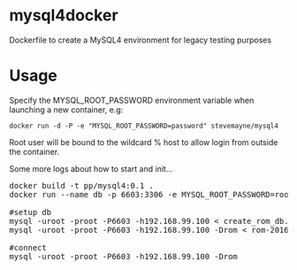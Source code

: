 mysql4docker
============

Dockerfile to create a MySQL4 environment for legacy testing purposes

Usage
=====

Specify the MYSQL_ROOT_PASSWORD environment variable when launching a new container, e.g:

<pre><code>docker run -d -P -e "MYSQL_ROOT_PASSWORD=password" stevemayne/mysql4</code></pre>

Root user will be bound to the wildcard % host to allow login from outside the container.

Some more logs about how to start and init...
<pre>
docker build -t pp/mysql4:0.1 .
docker run --name db -p 6603:3306 -e MYSQL_ROOT_PASSWORD=root -d pp/mysql4:0.1

#setup db
mysql -uroot -proot -P6603 -h192.168.99.100 < create_rom_db.sql
mysql -uroot -proot -P6603 -h192.168.99.100 -Drom < rom-2016-04-16.sql

#connect
mysql -uroot -proot -P6603 -h192.168.99.100 -Drom
</pre>
